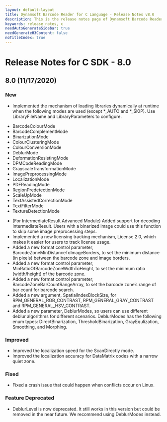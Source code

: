 ```yaml
---
layout: default-layout
title: Dynamsoft Barcode Reader for C Language - Release Notes v8.0
description: This is the release notes page of Dynamsoft Barcode Reader for C Language v8.0.
keywords: release notes, c
needAutoGenerateSidebar: true
needGenerateH3Content: false
noTitleIndex: true
---
```


# Release Notes for C SDK - 8.0

## 8.0 (11/17/2020)

### New

- Implemented the mechanism of loading libraries dynamically at runtime when the following modes are used (except *_AUTO and *_SKIP). Use LibraryFileName and LibraryParameters to configure.
 * BarcodeColourMode
 * BarcodeComplementMode
 * BinarizationMode
 * ColourClusteringMode
 * ColourConversionMode
 * DeblurMode
 * DeformationResistingMode
 * DPMCodeReadingMode
 * GrayscaleTransformationMode
 * ImagePreprocessingMode
 * LocalizationMode
 * PDFReadingMode
 * RegionPredetectionMode
 * ScaleUpMode
 * TextAssistedCorrectionMode
 * TextFilterMode
 * TextureDetectionMode 
- (For IntermediateResult Advanced Module) Added support for decoding IntermediateResult. Users with a binarized image could use this function to skip some image preprocessing steps.
- Implemented a new licensing tracking mechanism, License 2.0, which makes it easier for users to track license usage. 
- Added a new format control parameter, BarcodeZoneMinDistanceToImageBorders, to set the minimum distance (in pixels) between the barcode zone and image borders.
- Added a new format control parameter, MinRatioOfBarcodeZoneWidthToHeight, to set the minimum ratio (width/height) of the barcode zone.
- Added a new format control parameter, BarcodeZoneBarCountRangeArray, to set the barcode zone’s range of bar count for barcode search.
- Added a new argument, SpatialIndexBlockSize, for RPM_GENERAL_RGB_CONTRAST, RPM_GENERAL_GRAY_CONTRAST and RPM_GENERAL_HSV_CONTRAST.
- Added a new parameter, DeblurModes, so users can use different deblur algorithms for different scenarios. DeblurModes has the following enum types: DirectBinarization, ThresholdBinarization, GrayEqulization, Smoothing, and Morphing.

### Improved

- Improved the localization speed for the ScanDirectly mode.
- Improved the localization accuracy for DataMatrix codes with a narrow quiet zone.

### Fixed

- Fixed a crash issue that could happen when conflicts occur on Linux.

### Feature Deprecated

- DeblurLevel is now deprecated. It still works in this version but could be removed in the near future. We recommend using DeblurModes instead.
